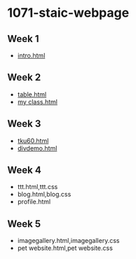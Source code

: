 # 1071-staic-webpage

## Week 1
* [intro.html](https://night890621.github.io/107web/w01/w01/intro.html)

## Week 2
* [table.html](https://night890621.github.io/107web/w02/table/207410456_%E7%8E%8B%E5%A7%B5%E6%96%87.html)
* [my class.html](https://night890621.github.io/107web/w02/class/class2.html)

## Week 3
* [tku60.html](https://night890621.github.io/107web/w03/tku60/tku60.html)
* [divdemo.html](https://night890621.github.io/107web/w03/div/div.html)

## Week 4
* ttt.html,ttt.css
* blog.html,blog.css
* profile.html

## Week 5
* imagegallery.html,imagegallery.css
* pet website.html,pet website.css
<!--stackedit_data:
eyJoaXN0b3J5IjpbLTI3MTAzNjk4N119
-->